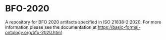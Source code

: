 # BFO-2020
A repository for BFO 2020 artifacts specified in ISO 21838-2:2020. For more information please see the documentation at https://basic-formal-ontology.org/bfo-2020.html 


